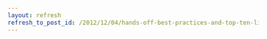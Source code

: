 ```yaml
---
layout: refresh
refresh_to_post_id: /2012/12/04/hands-off-best-practices-and-top-ten-lists-for-code-handoffs
---
```

